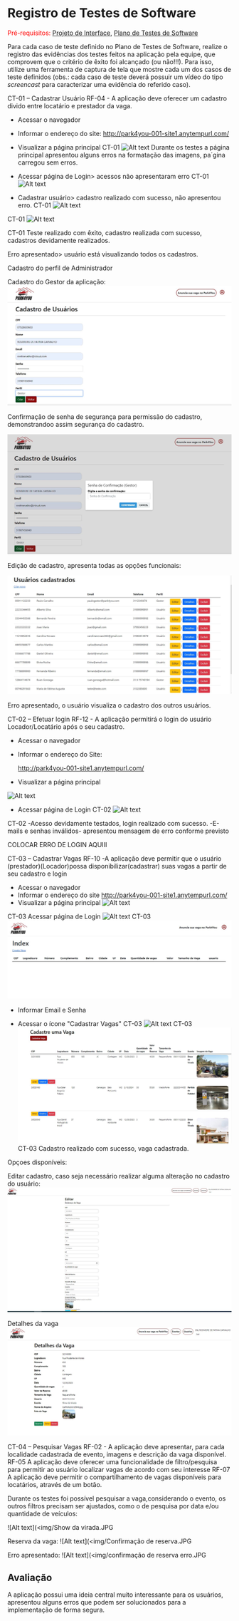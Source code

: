 # Registro de Testes de Software

<span style="color:red">Pré-requisitos: <a href="3-Projeto de Interface.md"> Projeto de Interface</a></span>, <a href="8-Plano de Testes de Software.md"> Plano de Testes de Software</a>

Para cada caso de teste definido no Plano de Testes de Software, realize o registro das evidências dos testes feitos na aplicação pela equipe, que comprovem que o critério de êxito foi alcançado (ou não!!!). Para isso, utilize uma ferramenta de captura de tela que mostre cada um dos casos de teste definidos (obs.: cada caso de teste deverá possuir um vídeo do tipo _screencast_ para caracterizar uma evidência do referido caso).

CT-01 – Cadastrar Usuário
RF-04 - A aplicação deve oferecer um cadastro divido entre locatário e prestador da vaga.
- Acessar o navegador
- Informar o endereço do site:
  http://park4you-001-site1.anytempurl.com/
- Visualizar a página principal
CT-01
![Alt text](<img/página logada.JPG>)
Durante os testes a página principal apresentou alguns erros na formatação das imagens, pa´gina carregou sem erros.

- Acessar página de Login> acessos não apresentaram erro
CT-01
![Alt text](<img/página login e cadastro.JPG>)
- Cadastrar usuário> cadastro realizado com sucesso, não apresentou erro.
CT-01
![Alt text](<img/Pagina cadastro usuário.JPG>)

CT-01
![Alt text](<img/Usuários cadastrados.JPG>)

CT-01 Teste realizado com êxito, cadastro realizada com sucesso, cadastros devidamente realizados.

Erro apresentado> usuário está visualizando todos os cadastros.

Cadastro do perfil de Administrador

Cadastro do Gestor da aplicação:
![Alt text](<img/Cadastro gestor 1.JPG>)

Confirmação de senha de segurança para permissão do cadastro, demonstrandoo assim segurança do cadastro.

![Alt text](<img/login gestor confirmação.JPG>)

Edição de cadastro, apresenta todas as opções funcionais:

![Alt text](<img/Confirmação de cadastro de usuários.JPG>)

Erro apresentado, o usuário visualiza o cadastro dos outros usuários.

CT-02 – Efetuar login
RF-12 - A aplicação permitirá o login do usuário Locador/Locatário após o seu cadastro.
- Acessar o navegador
- Informar o endereço do Site:

  http://park4you-001-site1.anytempurl.com/

- Visualizar a página principal 

![Alt text](<img/página logada.JPG>)

- Acessar página de Login
CT-02
![Alt text](<img/página login e cadastro.JPG>)

CT-02
-Acesso devidamente testados, login realizado com sucesso.
-E-mails e senhas inválidos- apresentou mensagem de erro conforme previsto

COLOCAR ERRO DE LOGIN AQUIII

CT-03 – Cadastrar Vagas
RF-10 -A aplicação deve permitir que o usuário (prestador)(Locador)possa disponibilizar(cadastrar) suas vagas a partir de seu cadastro e login
- Acessar o navegador
- Informar o endereço do site
 http://park4you-001-site1.anytempurl.com/
- Visualizar a página principal
![Alt text](<img/página logada.JPG>)
  
CT-03
Acessar página de Login
![Alt text](<img/página login e cadastro.JPG>)
CT-03
![Alt text](<img/teste 07.JPG>)
- Informar Email e Senha

- Acessar o ícone "Cadastrar Vagas"
CT-03
![Alt text](<img/página de cadastro de vaga.JPG>)
CT-03
![Alt text](<img/cadastro de vaga.JPG>)
CT-03
Cadastro realizado com sucesso, vaga cadastrada.

Opçoes disponíveis:

Editar cadastro, caso seja necessário realizar alguma alteração no cadastro do usuário:
![Alt text](<img/editar cadastro de vaga 1.JPG>)

Detalhes da vaga
![Alt text](<img/detalhes da vaga 2.JPG>)

CT-04 – Pesquisar Vagas 
RF-02 - A aplicação deve apresentar, para cada localidade cadastrada de evento, imagens e descrição da vaga disponível.
RF-05 A aplicação deve oferecer uma funcionalidade de filtro/pesquisa para permitir ao usuário localizar vagas de acordo com seu interesse
RF-07 A aplicação deve permitir o compartilhamento de vagas disponíveis para locatários, através de um botão.

Durante os testes foi possível pesquisar a vaga,considerando o evento, os outros filtros precisam ser ajustados, como o de pesquisa por data e/ou quantidade de veículos:

![Alt text](<img/Show da virada.JPG

Reserva da vaga:
![Alt text](<img/Confirmação de reserva.JPG

Erro apresentado:
![Alt text](<img/confirmação de reserva erro.JPG


	
## Avaliação

A aplicação possui uma ideia central muito interessante para os usuários, apresentou alguns erros que podem ser solucionados para a implementação de forma segura.

